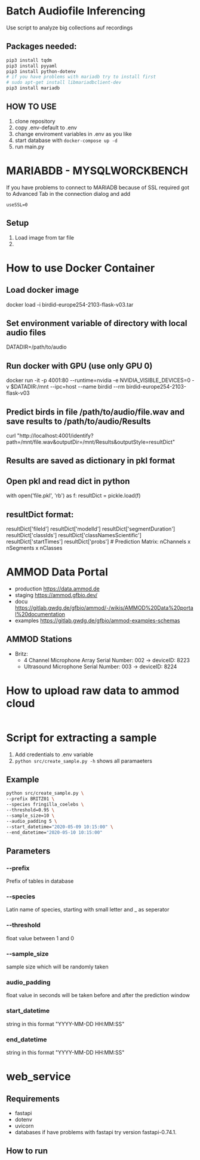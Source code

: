 # Batch Audiofile Inferencing
Use script to analyze big collections auf recordings

## Packages needed:
```bash
pip3 install tqdm
pip3 install pyyaml
pip3 install python-dotenv
# if you have problems with mariadb try to install first
# sudo apt-get install libmariadbclient-dev
pip3 install mariadb

```


## HOW TO USE
1. clone repository
2. copy .env-default to .env
3. change enviroment variables in .env as you like
4. start database with `docker-compose up -d`
5. run main.py

   
# MARIABDB - MYSQLWORCKBENCH
If you have problems to connect to MARIADB because of SSL required 
got to Advanced Tab in the connection dialog and add
```
useSSL=0
```

## Setup
1. Load image from tar file 
2. 

# How to use Docker Container
## Load docker image
docker load -i birdid-europe254-2103-flask-v03.tar

## Set environment variable of directory with local audio files
DATADIR=/path/to/audio

## Run docker with GPU (use only GPU 0)
docker run -it -p 4001:80 --runtime=nvidia -e NVIDIA_VISIBLE_DEVICES=0 -v $DATADIR:/mnt --ipc=host --name birdid --rm birdid-europe254-2103-flask-v03


## Predict birds in file /path/to/audio/file.wav and save results to /path/to/audio/Results
curl "http://localhost:4001/identify?path=/mnt/file.wav&outputDir=/mnt/Results&outputStyle=resultDict"

## Results are saved as dictionary in pkl format
## Open pkl and read dict in python
with open('file.pkl', 'rb') as f:
    resultDict = pickle.load(f)
    
## resultDict format:
resultDict['fileId']
resultDict['modelId']
resultDict['segmentDuration']
resultDict['classIds']
resultDict['classNamesScientific']
resultDict['startTimes']
resultDict['probs']     # Prediction Matrix: nChannels x nSegments x nClasses

# AMMOD Data Portal
* production https://data.ammod.de
* staging https://ammod.gfbio.dev/
* docu https://gitlab.gwdg.de/gfbio/ammod/-/wikis/AMMOD%20Data%20portal%20documentation
* examples https://gitlab.gwdg.de/gfbio/ammod-examples-schemas

## AMMOD Stations
* Britz:
  * 4 Channel Microphone Array Serial Number: 002 -> deviceID: 8223
  * Ultrasound Microphone Serial Number: 003 -> deviceID: 8224


# How to upload raw data to ammod cloud
```bash

```

# Script for extracting a sample
1. Add credentials to .env variable
2. `python src/create_sample.py -h` shows all paramaeters
## Example 
```bash
python src/create_sample.py \
--prefix BRITZ01 \
--species fringilla_coelebs \
--threshold=0.95 \
--sample_size=10 \
--audio_padding 5 \
--start_datetime="2020-05-09 10:15:00" \
--end_datetime="2020-05-10 10:15:00" 
```
## Parameters
### --prefix 
Prefix of tables in database
### --species
Latin name of species, starting with small letter and _ as seperator
### --threshold
float value between 1 and 0
### --sample_size
sample size which will be randomly taken
### audio_padding
float value in seconds will be taken before and after the prediction window
### start_datetime
string in this format "YYYY-MM-DD HH:MM:SS"
### end_datetime
string in this format "YYYY-MM-DD HH:MM:SS"

# web_service
## Requirements
- fastapi
- dotenv
- uvicorn
- databases
if have problems with fastapi try version fastapi-0.74.1.

## How to run